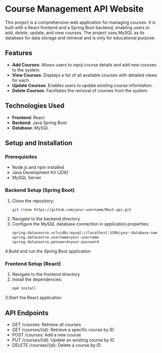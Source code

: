 # Course Management API Website

This project is a comprehensive web application for managing courses. It is built with a React frontend and a Spring Boot backend, enabling users to add, delete, update, and view courses. The project uses MySQL as its database for data storage and retrieval and is only for educational purpose.

## Features
- **Add Courses**: Allows users to input course details and add new courses to the system.
- **View Courses**: Displays a list of all available courses with detailed views for each.
- **Update Courses**: Enables users to update existing course information.
- **Delete Courses**: Facilitates the removal of courses from the system.

## Technologies Used
- **Frontend**: React
- **Backend**: Java Spring Boot
- **Database**: MySQL

## Setup and Installation

### Prerequisites
- Node.js and npm installed
- Java Development Kit (JDK)
- MySQL Server

### Backend Setup (Spring Boot)
1. Clone the repository:
   ```bash
   git clone https://github.com/your-username/Rest-api.git
2. Navigate to the backend directory
3. Configure the MySQL database connection in application.properties:
    ```bash
    spring.datasource.url=jdbc:mysql://localhost:3306/your-database-name
    spring.datasource.username=your-username
    spring.datasource.password=your-password
4.Build and run the Spring Boot application

### Frontend Setup (React)
1. Navigate to the frontend directory
2. Install the dependencies:
    ```bash
    npm install
3.Start the React application


## API Endpoints
- GET /courses: Retrieve all courses
- GET /courses/{id}: Retrieve a specific course by ID
- POST /courses: Add a new course
- PUT /courses/{id}: Update an existing course by ID
- DELETE /courses/{id}: Delete a course by ID

